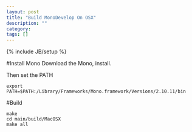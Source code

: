 ```yaml
---
layout: post
title: "Build MonoDevelop On OSX"
description: ""
category: 
tags: []
---
```

{% include JB/setup %}

#Install Mono
Download the Mono, install.

Then set the PATH

	export PATH=$PATH:/Library/Frameworks/Mono.framework/Versions/2.10.11/bin
	
	
#Build

	make
	cd main/build/MacOSX
	make all